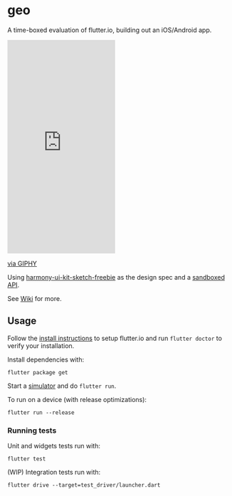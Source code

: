 # geo

A time-boxed evaluation of flutter.io, building out an iOS/Android app.

<iframe src="https://giphy.com/embed/9LXMkyU5v37w4x2LD2" width="242" height="480" frameBorder="0" class="giphy-embed" allowFullScreen></iframe><p><a href="https://giphy.com/gifs/9LXMkyU5v37w4x2LD2">via GIPHY</a></p>

Using [harmony-ui-kit-sketch-freebie](https://www.sketchappsources.com/free-source/2657-harmony-ui-kit-sketch-freebie-resource.html) as the design spec and a [sandboxed API](https://getsandbox.com/sandboxes/willyweather-stub).

See [Wiki](https://github.com/rhydiant/geo-flutterio/wiki) for more.


## Usage

Follow the [install instructions](https://flutter.io/setup-macos/) to setup flutter.io and run `flutter doctor` to verify your installation.

Install dependencies with:

    flutter package get

Start a [simulator](https://github.com/rhydiant/geo-flutterio/wiki/Simulators) and do `flutter run`.

To run on a device (with release optimizations):

    flutter run --release

### Running tests

Unit and widgets tests run with:

    flutter test
    
(WIP) Integration tests run with:

    flutter drive --target=test_driver/launcher.dart 
